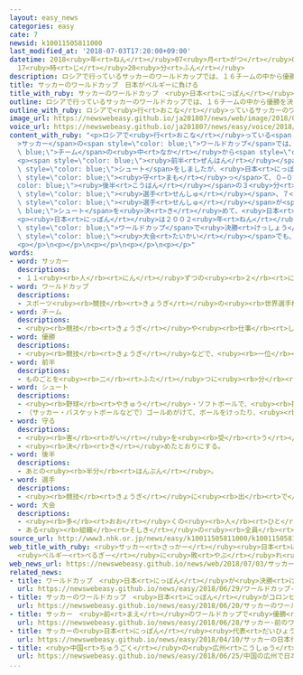 ```yaml
---
layout: easy_news
categories: easy
cate: 7
newsid: k10011505811000
last_modified_at: '2018-07-03T17:20:00+09:00'
datetime: 2018<ruby>年<rt>ねん</rt></ruby>07<ruby>月<rt>がつ</rt></ruby>03<ruby>日<rt>にち</rt></ruby>
  17<ruby>時<rt>じ</rt></ruby>20<ruby>分<rt>ふん</rt></ruby>
description: ロシアで行っているサッカーのワールドカップでは、１６チームの中から優勝を決める決勝トーナメントが始まっています。
title: サッカーのワールドカップ　日本がベルギーに負ける
title_with_ruby: サッカーのワールドカップ　<ruby>日本<rt>にっぽん</rt></ruby>がベルギーに<ruby>負<rt>ま</rt></ruby>ける
outline: ロシアで行っているサッカーのワールドカップでは、１６チームの中から優勝を決める決勝トーナメントが始まっています。
outline_with_ruby: ロシアで<ruby>行<rt>おこな</rt></ruby>っているサッカーのワールドカップでは、１６チームの<ruby>中<rt>なか</rt></ruby>から<ruby>優勝<rt>ゆうしょう</rt></ruby>を<ruby>決<rt>き</rt></ruby>める<ruby>決勝<rt>けっしょう</rt></ruby>トーナメントが<ruby>始<rt>はじ</rt></ruby>まっています。
image_url: https://newswebeasy.github.io/ja201807/news/web/image/2018/07/03/K10011505811_1807030550_1807030551_01_02.jpg
voice_url: https://newswebeasy.github.io/ja201807/news/easy/voice/2018/07/03/k10011505811000.mp4
content_with_ruby: "<p>ロシアで<ruby>行<rt>おこな</rt></ruby>っている<span style=\"color: blue;\"\
  >サッカー</span>の<span style=\"color: blue;\">ワールドカップ</span>では、１６<span style=\"color:\
  \ blue;\">チーム</span>の<ruby>中<rt>なか</rt></ruby>から<span style=\"color: blue;\"><ruby>優勝<rt>ゆうしょう</rt></ruby></span>を<ruby>決<rt>き</rt></ruby>める<ruby>決勝<rt>けっしょう</rt></ruby>トーナメントが<ruby>始<rt>はじ</rt></ruby>まっています。<ruby>日本<rt>にっぽん</rt></ruby>の<ruby>時間<rt>じかん</rt></ruby>で<ruby>３日<rt>みっか</rt></ruby>の<ruby>午前<rt>ごぜん</rt></ruby>３<ruby>時<rt>じ</rt></ruby>、<ruby>日本<rt>にっぽん</rt></ruby>とベルギーの<ruby>試合<rt>しあい</rt></ruby>が<ruby>始<rt>はじ</rt></ruby>まりました。</p>\n\
  <p><span style=\"color: blue;\"><ruby>前半<rt>ぜんはん</rt></ruby></span>はベルギーが<ruby>何<rt>なん</rt></ruby><ruby>度<rt>ど</rt></ruby>も<span\
  \ style=\"color: blue;\">シュート</span>をしましたが、<ruby>日本<rt>にっぽん</rt></ruby>がよく<span\
  \ style=\"color: blue;\"><ruby>守<rt>まも</rt></ruby>っ</span>て、０−０でした。<span style=\"\
  color: blue;\"><ruby>後半<rt>こうはん</rt></ruby></span>の３<ruby>分<rt>ぷん</rt></ruby>に<ruby>日本<rt>にっぽん</rt></ruby>の<ruby>原口<rt>はらぐち</rt></ruby><ruby>元気<rt>げんき</rt></ruby><span\
  \ style=\"color: blue;\"><ruby>選手<rt>せんしゅ</rt></ruby></span>、７<ruby>分<rt>ふん</rt></ruby>に<ruby>乾<rt>いぬい</rt></ruby><ruby>貴士<rt>たかし</rt></ruby><span\
  \ style=\"color: blue;\"><ruby>選手<rt>せんしゅ</rt></ruby></span>が<span style=\"color:\
  \ blue;\">シュート</span>を<ruby>決<rt>き</rt></ruby>めて、<ruby>日本<rt>にっぽん</rt></ruby>が<ruby>先<rt>さき</rt></ruby>に２<ruby>点<rt>てん</rt></ruby><ruby>取<rt>と</rt></ruby>りました。しかしそのあとベルギーが２<ruby>点<rt>てん</rt></ruby><ruby>取<rt>と</rt></ruby>って、２−２になりました。<ruby>試合<rt>しあい</rt></ruby>の<ruby>終<rt>お</rt></ruby>わりごろにもベルギーが<ruby>点<rt>てん</rt></ruby>を<ruby>取<rt>と</rt></ruby>って、<ruby>日本<rt>にっぽん</rt></ruby>は２−３で<ruby>負<rt>ま</rt></ruby>けました。</p>\n\
  <p><ruby>日本<rt>にっぽん</rt></ruby>は２００２<ruby>年<rt>ねん</rt></ruby>と２０１０<ruby>年<rt>ねん</rt></ruby>の<span\
  \ style=\"color: blue;\">ワールドカップ</span>で<ruby>決勝<rt>けっしょう</rt></ruby>トーナメントに<ruby>進<rt>すす</rt></ruby>みましたが、<ruby>最初<rt>さいしょ</rt></ruby>の<ruby>試合<rt>しあい</rt></ruby>で<ruby>負<rt>ま</rt></ruby>けました。この<span\
  \ style=\"color: blue;\"><ruby>大会<rt>たいかい</rt></ruby></span>でも、<ruby>決勝<rt>けっしょう</rt></ruby>トーナメントで<ruby>勝<rt>か</rt></ruby>つことができませんでした。</p>\n\
  <p></p>\n<p></p>\n<p></p>\n<p></p>\n<p></p>"
words:
- word: サッカー
  descriptions:
  - １１<ruby><rb>人</rb><rt>にん</rt></ruby>ずつの<ruby><rb>２</rb><rt>に</rt></ruby>チームが、<ruby><rb>手</rb><rt>て</rt></ruby>を<ruby><rb>使</rb><rt>つか</rt></ruby>わずに、ボールを<ruby><rb>相手</rb><rt>あいて</rt></ruby>のゴールにけりこんで<ruby><rb>得点</rb><rt>とくてん</rt></ruby>をきそう<ruby><rb>競技</rb><rt>きょうぎ</rt></ruby>。フットボール。
- word: ワールドカップ
  descriptions:
  - スポーツ<ruby><rb>競技</rb><rt>きょうぎ</rt></ruby>の<ruby><rb>世界選手権大会</rb><rt>せかいせんしゅけんたいかい</rt></ruby>の<ruby><rb>優勝者</rb><rt>ゆうしょうしゃ</rt></ruby>にあたえられるカップ。また、そのカップを<ruby><rb>争</rb><rt>あらそ</rt></ruby>う<ruby><rb>大会</rb><rt>たいかい</rt></ruby>。<ruby><rb>W杯</rb><rt>ダブリューはい</rt></ruby>。
- word: チーム
  descriptions:
  - <ruby><rb>競技</rb><rt>きょうぎ</rt></ruby>や<ruby><rb>仕事</rb><rt>しごと</rt></ruby>をするときの、<ruby><rb>組</rb><rt>くみ</rt></ruby>や<ruby><rb>団体</rb><rt>だんたい</rt></ruby>。
- word: 優勝
  descriptions:
  - <ruby><rb>競技</rb><rt>きょうぎ</rt></ruby>などで、<ruby><rb>一位</rb><rt>いちい</rt></ruby>で<ruby><rb>勝</rb><rt>か</rt></ruby>つこと。
- word: 前半
  descriptions:
  - ものごとを<ruby><rb>二</rb><rt>ふた</rt></ruby>つに<ruby><rb>分</rb><rt>わ</rt></ruby>けたうちの、<ruby><rb>前</rb><rt>まえ</rt></ruby>の<ruby><rb>半分</rb><rt>はんぶん</rt></ruby>。ぜんぱん。
- word: シュート
  descriptions:
  - <ruby><rb>野球</rb><rt>やきゅう</rt></ruby>・ソフトボールで、<ruby><rb>投手</rb><rt>とうしゅ</rt></ruby>が<ruby><rb>投</rb><rt>な</rt></ruby>げたボールが、<ruby><rb>打者</rb><rt>だしゃ</rt></ruby>のそばで<ruby><rb>曲</rb><rt>ま</rt></ruby>がること。<ruby><rb>右投</rb><rt>みぎな</rt></ruby>げなら、<ruby><rb>右</rb><rt>みぎ</rt></ruby>に<ruby><rb>曲</rb><rt>ま</rt></ruby>がる。また、そのボール。
  - （サッカー・バスケットボールなどで）ゴールめがけて、ボールをけったり、<ruby><rb>投</rb><rt>な</rt></ruby>げたりすること。
- word: 守る
  descriptions:
  - <ruby><rb>害</rb><rt>がい</rt></ruby>を<ruby><rb>受</rb><rt>う</rt></ruby>けないように、<ruby><rb>防</rb><rt>ふせ</rt></ruby>ぐ。
  - <ruby><rb>決</rb><rt>き</rt></ruby>めたとおりにする。
- word: 後半
  descriptions:
  - あとの<ruby><rb>半分</rb><rt>はんぶん</rt></ruby>。
- word: 選手
  descriptions:
  - <ruby><rb>競技</rb><rt>きょうぎ</rt></ruby>に<ruby><rb>出</rb><rt>で</rt></ruby>るために<ruby><rb>選</rb><rt>えら</rt></ruby>ばれた<ruby><rb>人</rb><rt>ひと</rt></ruby>。
- word: 大会
  descriptions:
  - <ruby><rb>多</rb><rt>おお</rt></ruby>くの<ruby><rb>人</rb><rt>ひと</rt></ruby>が<ruby><rb>集</rb><rt>あつ</rt></ruby>まる<ruby><rb>会</rb><rt>かい</rt></ruby>。
  - ある<ruby><rb>組織</rb><rt>そしき</rt></ruby>の<ruby><rb>全員</rb><rt>ぜんいん</rt></ruby>が<ruby><rb>集</rb><rt>あつ</rt></ruby>まる<ruby><rb>会</rb><rt>かい</rt></ruby>。
source_url: http://www3.nhk.or.jp/news/easy/k10011505811000/k10011505811000.html
web_title_with_ruby: <ruby>サッカー<rt>さっかー</rt></ruby><ruby>日本<rt>にっぽん</rt></ruby><ruby>代表<rt>だいひょう</rt></ruby>
  <ruby>ベルギー<rt>べるぎー</rt></ruby>に<ruby>敗<rt>やぶ</rt></ruby>れ<ruby>初<rt>はつ</rt></ruby>の<ruby>ベスト<rt>べすと</rt></ruby>８ならず
web_news_url: https://newswebeasy.github.io/news/web/2018/07/03/サッカー日本代表-ベルギーに敗れ初のベスト8ならず
related_news:
- title: ワールドカップ　<ruby>日本<rt>にっぽん</rt></ruby>が<ruby>決勝<rt>けっしょう</rt></ruby>トーナメントに<ruby>進<rt>すす</rt></ruby>む
  url: https://newswebeasy.github.io/news/easy/2018/06/29/ワールドカップ-日本が決勝トーナメントに進む
- title: サッカーのワールドカップ　<ruby>日本<rt>にっぽん</rt></ruby>がコロンビアに<ruby>勝<rt>か</rt></ruby>つ
  url: https://newswebeasy.github.io/news/easy/2018/06/20/サッカーのワールドカップ-日本がコロンビアに勝つ
- title: サッカー　<ruby>前<rt>まえ</rt></ruby>のワールドカップで<ruby>優勝<rt>ゆうしょう</rt></ruby>したドイツが<ruby>負<rt>ま</rt></ruby>ける
  url: https://newswebeasy.github.io/news/easy/2018/06/28/サッカー-前のワールドカップで優勝したドイツが負ける
- title: サッカーの<ruby>日本<rt>にっぽん</rt></ruby><ruby>代表<rt>だいひょう</rt></ruby>の<ruby>監督<rt>かんとく</rt></ruby>が<ruby>交代<rt>こうたい</rt></ruby>する
  url: https://newswebeasy.github.io/news/easy/2018/04/10/サッカーの日本代表の監督が交代する
- title: <ruby>中国<rt>ちゅうごく</rt></ruby>の<ruby>広州<rt>こうしゅう</rt></ruby>で<ruby>日本<rt>にっぽん</rt></ruby>の<ruby>観光<rt>かんこう</rt></ruby>と<ruby>食<rt>た</rt></ruby>べ<ruby>物<rt>もの</rt></ruby>を<ruby>紹介<rt>しょうかい</rt></ruby>するイベント
  url: https://newswebeasy.github.io/news/easy/2018/06/25/中国の広州で日本の観光と食べ物を紹介するイベント
...
```

